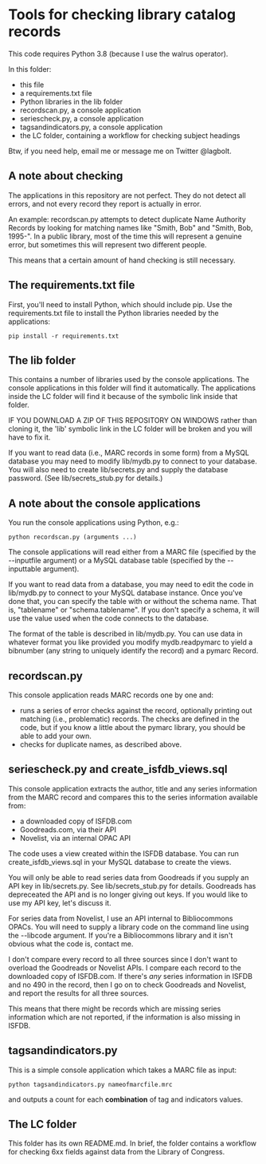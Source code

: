# Tools for checking library catalog records

This code requires Python 3.8 (because I use the walrus operator).

In this folder:
* this file
* a requirements.txt file
* Python libraries in the lib folder
* recordscan.py, a console application
* seriescheck.py, a console application
* tagsandindicators.py, a console application
* the LC folder, containing a workflow for checking subject headings

Btw, if you need help, email me or message me on Twitter @lagbolt.

## A note about checking

The applications in this repository are not perfect.  They do not detect all errors, and not every record they report is actually in error.

An example:  recordscan.py attempts to detect duplicate Name Authority Records by looking for matching names like "Smith, Bob" and "Smith, Bob, 1995-".  In a public library, most of the time this will represent a genuine error, but sometimes this will represent two different people.

This means that a certain amount of hand checking is still necessary.

## The requirements.txt file

First, you'll need to install Python, which should include pip.  Use the requirements.txt file to install the Python libraries needed by the applications:
```
pip install -r requirements.txt
```

## The lib folder

This contains a number of libraries used by the console applications.  The console applications in this folder will find it automatically.  The applications inside the LC folder will find it because of the symbolic link inside that folder.

IF YOU DOWNLOAD A ZIP OF THIS REPOSITORY ON WINDOWS rather than cloning it, the 'lib' symbolic link in the LC folder will be broken and you will have to fix it.

If you want to read data (i.e., MARC records in some form) from a MySQL database you may need to modify lib/mydb.py to connect to your database.  You will also need to create lib/secrets.py and supply the database password.  (See lib/secrets_stub.py for details.)

## A note about the console applications

You run the console applications using Python, e.g.:
```
python recordscan.py (arguments ...)
```

The console applications will read either from a MARC file (specified by the --inputfile argument) or a MySQL database table (specified by the --inputtable argument).

If you want to read data from a database, you may need to edit the code in lib/mydb.py to connect to your MySQL database instance.  Once you've done that, you can specify the table with or without the schema name.  That is, "tablename" or "schema.tablename".  If you don't specify a schema, it will use the value used when the code connects to the database.

The format of the table is described in lib/mydb.py.  You can use data in whatever format you like provided you modify mydb.readpymarc to yield a bibnumber (any string to uniquely identify the record) and a pymarc Record.

## recordscan.py

This console application reads MARC records one by one and:
* runs a series of error checks against the record, optionally printing out matching (i.e., problematic) records.  The checks are defined in the code, but if you know a little about the pymarc library, you should be able to add your own.
* checks for duplicate names, as described above.

## seriescheck.py and create_isfdb_views.sql

This console application extracts the author, title and any series information from the MARC record and compares this to the series information available from:
* a downloaded copy of ISFDB.com
* Goodreads.com, via their API
* Novelist, via an internal OPAC API

The code uses a view created within the ISFDB database.  You can run create_isfdb_views.sql in your MySQL database to create the views.

You will only be able to read series data from Goodreads if you supply an API key in lib/secrets.py.  See lib/secrets_stub.py for details.  Goodreads has depreceated the API and is no longer giving out keys.  If you would like to use my API key, let's discuss it.

For series data from Novelist, I use an API internal to Bibliocommons OPACs.  You will need to supply a library code on the command line using the --libcode argument.  If you're a Bibliocommons library and it isn't obvious what the code is, contact me.

I don't compare every record to all three sources since I don't want to overload the Goodreads or Novelist APIs.  I compare each record to the downloaded copy of ISFDB.com.  If there's *any* series information in ISFDB and no 490 in the record, then I go on to check Goodreads and Novelist, and report the results for all three sources.

This means that there might be records which are missing series information which are not reported, if the information is also missing in ISFDB.

## tagsandindicators.py

This is a simple console application which takes a MARC file as input:
```
python tagsandindicators.py nameofmarcfile.mrc
```
and outputs a count for each **combination** of tag and indicators values.

## The LC folder

This folder has its own README.md.  In brief, the folder contains a workflow for checking 6xx fields against data from the Library of Congress.

